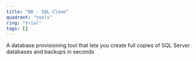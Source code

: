 ```yaml
---
title: "DB - SQL Clone"
quadrant: "tools"
ring: "trial"
tags: []
---
```


A database provisioning tool that lets you create full copies of SQL Server databases and backups in seconds
